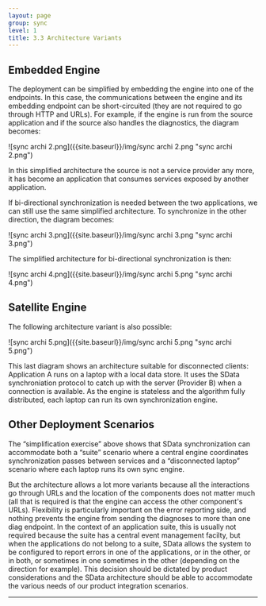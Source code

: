 ```yaml
---
layout: page
group: sync
level: 1
title: 3.3 Architecture Variants
---
```


## Embedded Engine

The deployment can be simplified by embedding the engine into one of the
endpoints. In this case, the communications between the engine and its embedding
endpoint can be short-circuited (they are not required to go through HTTP and
URLs). For example, if the engine is run from the source application and if the
source also handles the diagnostics, the diagram becomes:

![sync archi 2.png]({{site.baseurl}}/img/sync archi 2.png "sync archi 2.png")

In this simplified architecture the source is not a service provider any
more, it has become an application that consumes services exposed by another
application.

If bi-directional synchronization is needed between the two applications, we
can still use the same simplified architecture. To synchronize in the other
direction, the diagram becomes:

![sync archi 3.png]({{site.baseurl}}/img/sync archi 3.png "sync archi 3.png")

The simplified architecture for bi-directional synchronization is then:

![sync archi 4.png]({{site.baseurl}}/img/sync archi 5.png "sync archi 4.png")

## Satellite Engine

The following architecture variant is also possible:

![sync archi 5.png]({{site.baseurl}}/img/sync archi 5.png "sync archi 5.png")

This last diagram shows an architecture suitable for disconnected clients:
Application A runs on a laptop with a local data store. It uses the SData
synchroniation protocol to catch up with the server (Provider B) when a
connection is available. As the engine is stateless and the algorithm fully
distributed, each laptop can run its own synchronization engine.

## Other Deployment Scenarios

The “simplification exercise” above shows that SData synchronization can
accommodate both a “suite” scenario where a central engine coordinates
synchronization passes between services and a “disconnected laptop” scenario
where each laptop runs its own sync engine.

But the architecture allows a lot more variants because all the interactions
go through URLs and the location of the components does not matter much (all
that is required is that the engine can access the other component's URLs).
Flexibility is particularly important on the error reporting side, and nothing
prevents the engine from sending the diagnoses to more than one diag endpoint.
In the context of an application suite, this is usually not required because the
suite has a central event management facilty, but when the applications do not
belong to a suite, SData allows the system to be configured to report errors in
one of the applications, or in the other, or in both, or sometimes in one
sometimes in the other (depending on the direction for example). This decision
should be dictated by product considerations and the SData architecture should
be able to accommodate the various needs of our product integration scenarios.

* * *